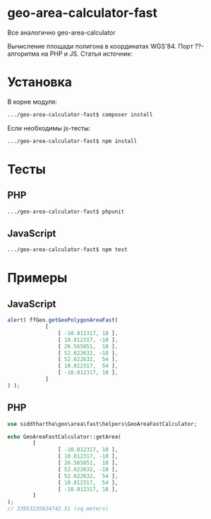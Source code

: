 # geo-area-calculator-fast
Все аналогично geo-area-calculator

Вычисление площади полигона в координатах WGS'84. Порт ??-алгоритма на PHP и JS.
Статья источник: 

# Установка
В корне модуля:
```sh
.../geo-area-calculator-fast$ composer install
```
Если необходимы js-тесты:
```sh
.../geo-area-calculator-fast$ npm install
```
# Тесты
PHP
-----
```sh
.../geo-area-calculator-fast$ phpunit
```

JavaScript
-----
```sh
.../geo-area-calculator-fast$ npm test
```

# Примеры

JavaScript
-----
```js
alert( ffGeo.getGeoPolygonAreaFast(
			[
				[ -10.812317, 18 ],
				[ 10.812317, -18 ],
				[ 26.565051,  18 ],
				[ 52.622632, -18 ],
				[ 52.622632,  54 ],
				[ 10.812317,  54 ],
				[ -10.812317, 18 ],
			]
) );
```

PHP
-----
```php
use siddthartha\geo\area\fast\helpers\GeoAreaFastCalculator;

echo GeoAreaFastCalculator::getArea(
        [
                [ -10.812317, 18 ],
                [ 10.812317, -18 ],
                [ 26.565051,  18 ],
                [ 52.622632, -18 ],
                [ 52.622632,  54 ],
                [ 10.812317,  54 ],
                [ -10.812317, 18 ],
        ]
);
// 33953235824742.51 (sq.meters)
```
